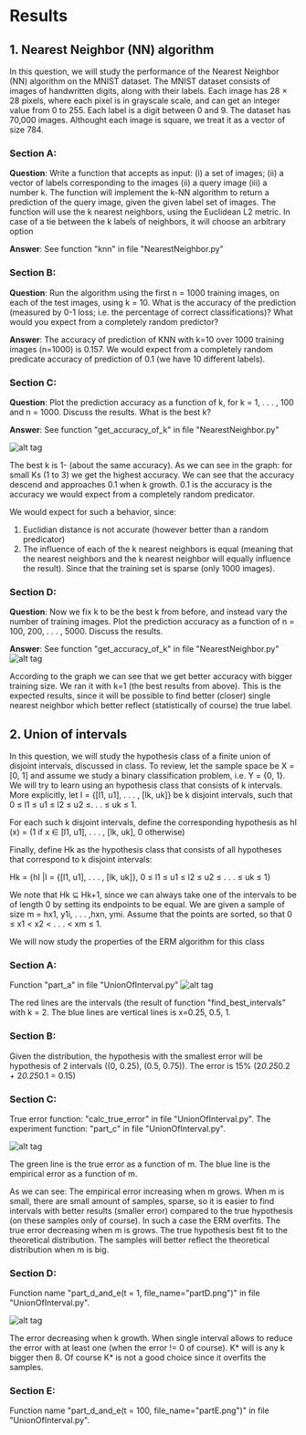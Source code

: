 # Results
## 1. Nearest Neighbor (NN) algorithm
In this question, we will study the performance of the Nearest
Neighbor (NN) algorithm on the MNIST dataset. The MNIST dataset consists of
images of handwritten digits, along with their labels. Each image has 28 × 28 pixels,
where each pixel is in grayscale scale, and can get an integer value from 0 to 255. Each
label is a digit between 0 and 9. The dataset has 70,000 images. Althought each image
is square, we treat it as a vector of size 784.

### Section A:
**Question**:
Write a function that accepts as input: 
(i) a set of images; 
(ii) a vector of labels corresponding to the images (ii) a query image
(iii) a number k. 
The function will implement the k-NN algorithm to return a prediction of the query image,
given the given label set of images. The function will use the k nearest neighbors,
using the Euclidean L2 metric. In case of a tie between the k labels of neighbors,
it will choose an arbitrary option

**Answer**:
See function "knn" in file "NearestNeighbor.py"

### Section B:
**Question**:
Run the algorithm using the first n = 1000 training images, on each of the test
images, using k = 10. What is the accuracy of the prediction (measured by 0-1
loss; i.e. the percentage of correct classifications)? What would you expect from
a completely random predictor?

**Answer**:
The accuracy of prediction of KNN with k=10 over 1000 training images (n=1000) is 0.157.
We would expect from a completely random predicate accuracy of prediction of 0.1 (we have 10 different labels).

### Section C:
**Question**:
Plot the prediction accuracy as a function of k, for k = 1, . . . , 100 and n = 1000.
Discuss the results. What is the best k?

**Answer**:
See function "get_accuracy_of_k" in file "NearestNeighbor.py"

![alt tag](https://github.com/roeiherz/ML_Programming-Assignment/blob/master/HW1/graph_N_fixed.png)

The best k is 1- (about the same accuracy).
As we can see in the graph:
for small Ks (1 to 3) we get the highest accuracy. 
We can see that the accuracy descend and approaches 0.1 when k growth.
0.1 is the accuracy is the accuracy we would expect from a completely random predicator.

We would expect for such a behavior, since:
1. Euclidian distance is not accurate (however better than a random predicator)
2. The influence of each of the k nearest neighbors is equal (meaning that the nearest neighbors and the k nearest  neighbor will equally influence the result).
Since that the training set is sparse (only 1000 images).

### Section D:
**Question**:
Now we fix k to be the best k from before, and instead vary the number of training
images. Plot the prediction accuracy as a function of n = 100, 200, . . . , 5000.
Discuss the results.

**Answer**:
See function "get_accuracy_of_k" in file "NearestNeighbor.py"
![alt tag](https://github.com/roeiherz/ML_Programming-Assignment/blob/master/HW1/graph_K_fixed.png)


According to the graph we can see that we get better accuracy with bigger training size. 
We ran it with k=1 (the best results from above).
This is the expected results, since it will be possible to find better (closer) single nearest neighbor which better reflect (statistically of course) the true label. 

## 2. **Union of intervals** 
In this question, we will study the hypothesis class of a finite
union of disjoint intervals, discussed in class. 
To review, let the sample space be X = [0, 1] and assume we study a binary classification problem, i.e. Y = {0, 1}. 
We will try to learn using an hypothesis class that consists of k intervals. 
More explicitly, let I = {[l1, u1], . . . , [lk, uk]} be k disjoint intervals, 
such that 0 ≤ l1 ≤ u1 ≤ l2 ≤ u2 ≤. . . ≤ uk ≤ 1. 

For each such k disjoint intervals, define the corresponding hypothesis as
hI (x) = (1 if x ∈ [l1, u1], . . . , [lk, uk], 0 otherwise)

Finally, define Hk as the hypothesis class that consists of all hypotheses that correspond
to k disjoint intervals:

Hk = {hI |I = {[l1, u1], . . . , [lk, uk]}, 0 ≤ l1 ≤ u1 ≤ l2 ≤ u2 ≤ . . . ≤ uk ≤ 1}

We note that Hk ⊆ Hk+1, since we can always take one of the intervals to be of
length 0 by setting its endpoints to be equal. 
We are given a sample of size m = hx1, y1i, . . . ,hxn, ymi. 
Assume that the points are sorted, so that 0 ≤ x1 < x2 < . . . < xm ≤ 1.

We will now study the properties of the ERM algorithm for this class

### Section A:
Function "part_a" in file "UnionOfInterval.py"
![alt tag](https://github.com/roeiherz/ML_Programming-Assignment/blob/master/HW1/partA.png)

The red lines are the intervals (the result of function "find_best_intervals" with k = 2.
The blue lines are vertical lines is x=0.25, 0.5, 1.

### Section B:
Given the distribution, the hypothesis with the smallest error will be hypothesis of 2 intervals ((0, 0.25), (0.5, 0.75)).
The error is 15% (2*0.25*0.2 + 2*0.25*0.1 = 0.15) 

### Section C:
True error function: "calc_true_error" in file "UnionOfInterval.py".
The experiment function: "part_c" in file "UnionOfInterval.py".

![alt tag](https://github.com/roeiherz/ML_Programming-Assignment/blob/master/HW1/partC.png)

The green line is the true error as a function of m.
The blue line is the empirical error as a function of m.

As we can see:
The empirical error increasing when m grows. When m is small, there are small amount of samples, sparse, so it is easier to find intervals with better results (smaller error) compared to the true hypothesis (on these samples only of course). 
In such a case the ERM overfits.
The true error decreasing when m is grows. The true hypothesis best fit to the theoretical distribution. The samples will better reflect the theoretical distribution when m is big.

### Section D:
Function name "part_d_and_e(t = 1, file_name="partD.png")" in file "UnionOfInterval.py".

![alt tag](https://github.com/roeiherz/ML_Programming-Assignment/blob/master/HW1/partD.png)

The error decreasing when k growth. When single interval allows to reduce the error with at least one (when the error != 0 of course).
K* will is any k bigger then 8. Of course K* is not a good choice since it overfits the samples.

### Section E:
Function name "part_d_and_e(t = 100, file_name="partE.png")" in file "UnionOfInterval.py".
